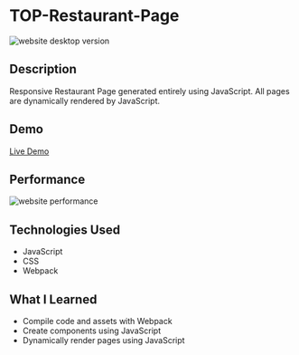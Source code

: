 # TOP-Restaurant-Page

![website desktop version](https://user-images.githubusercontent.com/108391790/228766394-492b6440-642f-4217-878a-13e323323ef5.jpg)

## Description

Responsive Restaurant Page generated entirely using JavaScript. All pages are dynamically rendered by JavaScript. 

## Demo
[Live Demo](https://bookmanjunior.github.io/TOP-Restaurant-Page/)

## Performance
![website performance](https://user-images.githubusercontent.com/108391790/228770432-163d598f-fd7f-4e81-952f-e99194db1418.png)

## Technologies Used
- JavaScript
- CSS
- Webpack

## What I Learned
- Compile code and assets with Webpack
- Create components using JavaScript
- Dynamically render pages using JavaScript
